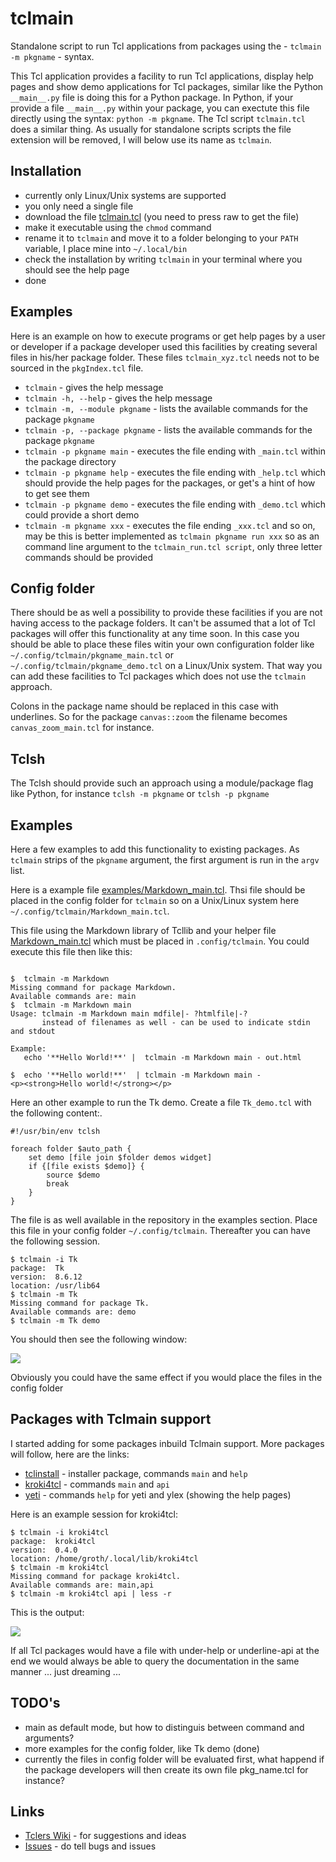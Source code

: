 # tclmain

Standalone script to run Tcl applications from packages using the - `tclmain -m pkgname` - syntax.

This Tcl application provides a facility to run Tcl applications, display help pages and show demo applications
for Tcl packages, similar like the Python `__main__.py` file is doing this for a Python package. 
In Python, if your provide a file `__main__.py` within your package, you can exectute this file directly using the syntax: `python -m pkgname`.
The Tcl script `tclmain.tcl` does a similar thing. As usually for standalone scripts scripts the file extension will be removed, I will below use its name as `tclmain`.

## Installation

* currently only Linux/Unix systems are supported
* you only need a single file
* download the file [tclmain.tcl](tclmain.tcl) (you need to press raw to get the file)
* make it executable using the `chmod` command
* rename it to `tclmain` and move it to a folder belonging to your `PATH` variable, I place mine into `~/.local/bin`
* check the installation by writing `tclmain` in your terminal where you should see the help page
* done

## Examples

Here is an example on how to execute programs or get help pages by a user or developer if a package developer used this facilities by creating several files in his/her package folder. These files `tclmain_xyz.tcl` needs not to be sourced in the `pkgIndex.tcl` file.

* `tclmain` - gives the help message
* `tclmain -h, --help` - gives the help message
* `tclmain -m, --module pkgname` - lists the available commands for the package `pkgname`
* `tclmain -p, --package pkgname` - lists the available commands for the package `pkgname`
* `tclmain -p pkgname main` - executes the file ending with `_main.tcl` within the package directory
* `tclmain -p pkgname help` - executes the file ending with  `_help.tcl` which should provide the help pages for the packages, or get's a hint of how to get see them
* `tclmain -p pkgname demo` - executes the file ending with `_demo.tcl` which could provide a short demo
* `tclmain -m pkgname xxx` - executes the file ending `_xxx.tcl` and so on, may be this is better implemented as `tclmain pkgname run xxx` so as an command line argument to the `tclmain_run.tcl script`, only three letter commands should be provided

## Config folder 

There should be as well a possibility to provide these facilities if you are
not having access to the package folders. It can't be assumed that a lot of
Tcl packages will offer this functionality at any time soon. In this case you
should be able to place these files witin your own configuration folder like
`~/.config/tclmain/pkgname_main.tcl` or `~/.config/tclmain/pkgname_demo.tcl`
on a Linux/Unix system. That way you can add these facilities to Tcl packages
which does not use the `tclmain` approach. 

Colons in the package name should be replaced in this case with underlines. So
for the package `canvas::zoom` the filename becomes `canvas_zoom_main.tcl` for
instance.

## Tclsh

The Tclsh should provide such an approach using a module/package flag like
Python, for instance `tclsh -m pkgname` or `tclsh -p pkgname`

## Examples

Here a few examples to add this functionality to existing packages. As
`tclmain` strips of the `pkgname` argument, the first argument is run in the
`argv` list.

Here is a example file [examples/Markdown_main.tcl](Markdown_main.tcl). Thsi
file should be placed in the config folder for `tclmain` so on a Unix/Linux system
here `~/.config/tclmain/Markdown_main.tcl`.

This file using the Markdown library of Tcllib and your helper file
[Markdown_main.tcl](examples/Markdown_main.tcl) which must be placed in `.config/tclmain`.
You could execute this file then like this:

```

$  tclmain -m Markdown 
Missing command for package Markdown.
Available commands are: main
$  tclmain -m Markdown main
Usage: tclmain -m Markdown main mdfile|- ?htmlfile|-?
       instead of filenames as well - can be used to indicate stdin and stdout

Example:
   echo '**Hello World!**' |  tclmain -m Markdown main - out.html
   
$  echo '**Hello world!**'  | tclmain -m Markdown main -
<p><strong>Hello world!</strong></p>

```

Here an other example to run the Tk demo. Create a file `Tk_demo.tcl` with the
following content:.

```
#!/usr/bin/env tclsh

foreach folder $auto_path {
    set demo [file join $folder demos widget]
    if {[file exists $demo]} {
        source $demo
        break
    }
}

```

The file is as well available in the repository in the examples section.
Place this file in your config folder `~/.config/tclmain`. Thereafter you can
have the following session.

```
$ tclmain -i Tk
package:  Tk
version:  8.6.12
location: /usr/lib64
$ tclmain -m Tk
Missing command for package Tk.
Available commands are: demo
$ tclmain -m Tk demo
```

You should then see the following window:

![](examples/Tk_demo.png)

Obviously you could have the same effect if you would place the files in the config folder

## Packages with Tclmain support

I started adding for some packages inbuild Tclmain support. More packages will follow, here are the links:

* [tclinstall](https://github.com/mittelmark/tclmain/lib/tclinstall) - installer package, commands `main` and `help`
* [kroki4tcl](https://github.com/mittelmark/kroki4tcl) - commands `main` and `api`
* [yeti](https://github.com/mittelmark/yeti) - commands `help` for yeti and ylex (showing the help pages)

Here is an example session for kroki4tcl:

```
$ tclmain -i kroki4tcl
package:  kroki4tcl
version:  0.4.0
location: /home/groth/.local/lib/kroki4tcl
$ tclmain -m kroki4tcl 
Missing command for package kroki4tcl.
Available commands are: main,api
$ tclmain -m kroki4tcl api | less -r
```

This is the output:

![](img/kroki4tcl-api.png)

If all Tcl packages would have a file with under-help or underline-api at the
end we would always be able to query the documentation in the same manner ... just dreaming ...


## TODO's

- main as default mode, but how to distinguis between command and arguments?
- more examples for the config folder, like Tk demo (done)
- currently the files in config folder will be evaluated first, what happend if the package developers will then create its own file pkg_name.tcl for instance?

## Links

- [Tclers Wiki](https://wiki.tcl-lang.org/page/tclmain) - for suggestions and ideas
- [Issues](https://github.com/mittelmark/tclmain/issues) - do tell bugs and issues
